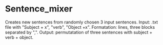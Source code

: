 # Sentence_mixer

Creates new sentences from randomly chosen 3 input sentences. 
Input: .txt file with "Subject + x", "verb", "Object +x". Formatation: lines, three blocks separated by ",". 
Output: permutatation of three sentences with subject + verb + object. 
